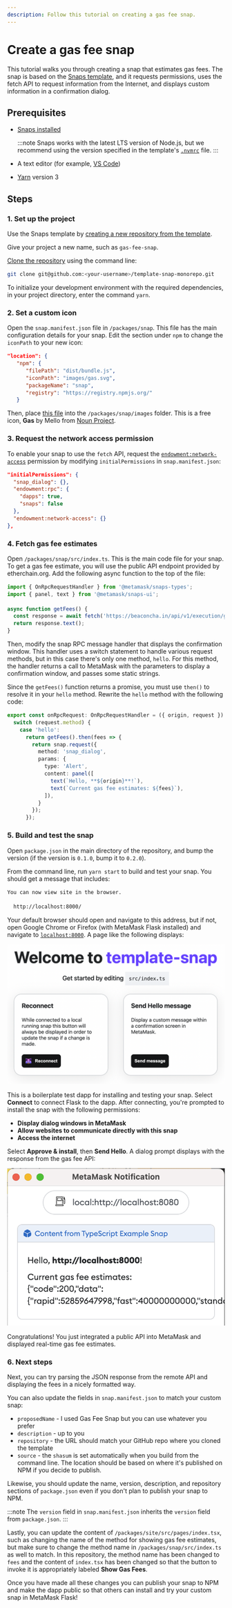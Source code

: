 ```yaml
---
description: Follow this tutorial on creating a gas fee snap.
---
```


# Create a gas fee snap

This tutorial walks you through creating a snap that estimates gas fees.
The snap is based on the
[Snaps template](https://github.com/MetaMask/template-snap-monorepo), and it requests permissions,
uses the fetch API to request information from the Internet, and displays custom information in a
confirmation dialog.

## Prerequisites

- [Snaps installed](../get-started/install-snaps.md)

  :::note
  Snaps works with the latest LTS version of Node.js, but we recommend using the version specified in
  the template's [`.nvmrc`](https://github.com/MetaMask/template-snap-monorepo/blob/main/.nvmrc) file.
  :::

- A text editor (for example, [VS Code](https://code.visualstudio.com/))

- [Yarn](https://yarnpkg.com/) version 3

## Steps

### 1. Set up the project

Use the Snaps template by
[creating a new repository from the template](https://github.com/MetaMask/template-snap-monorepo/generate).

Give your project a new name, such as `gas-fee-snap`.

[Clone the repository](https://docs.github.com/en/repositories/creating-and-managing-repositories/cloning-a-repository)
using the command line:

```bash
git clone git@github.com:<your-username>/template-snap-monorepo.git
```

To initialize your development environment with the required dependencies, in your project directory,
enter the command `yarn`.

### 2. Set a custom icon

Open the `snap.manifest.json` file in `/packages/snap`.
This file has the main configuration details for your snap.
Edit the section under `npm` to change the `iconPath` to your new icon:

```json title="snap.manifest.json"
"location": {
   "npm": {
      "filePath": "dist/bundle.js",
      "iconPath": "images/gas.svg",
      "packageName": "snap",
      "registry": "https://registry.npmjs.org/"
   }
```

Then, place
[this file](https://raw.githubusercontent.com/Montoya/gas-fee-snap/main/packages/snap/images/gas.svg)
into the `/packages/snap/images` folder.
This is a free icon, **Gas** by Mello from
[Noun Project](https://thenounproject.com/browse/icons/term/gas/).

### 3. Request the network access permission

To enable your snap to use the `fetch` API, request the
[`endowment:network-access`](../reference/permissions.md#endowment--network-access) permission by
modifying `initialPermissions` in `snap.manifest.json`:

```json title="snap.manifest.json"
"initialPermissions": {
  "snap_dialog": {},
  "endowment:rpc": {
    "dapps": true,
    "snaps": false
  }, 
  "endowment:network-access": {}
},
```

### 4. Fetch gas fee estimates

Open `/packages/snap/src/index.ts`.
This is the main code file for your snap.
To get a gas fee estimate, you will use the public API endpoint provided by etherchain.org.
Add the following async function to the top of the file:

```typescript title="index.ts"
import { OnRpcRequestHandler } from '@metamask/snaps-types';
import { panel, text } from '@metamask/snaps-ui';

async function getFees() {
  const response = await fetch('https://beaconcha.in/api/v1/execution/gasnow'); 
  return response.text();
}
```

Then, modify the snap RPC message handler that displays the confirmation window.
This handler uses a switch statement to handle various request methods, but in this case there's
only one method, `hello`.
For this method, the handler returns a call to MetaMask with the parameters to display a
confirmation window, and passes some static strings.

Since the `getFees()` function returns a promise, you must use `then()` to resolve it in your
`hello` method.
Rewrite the `hello` method with the following code:

```typescript title="index.ts"
export const onRpcRequest: OnRpcRequestHandler = ({ origin, request }) => {
  switch (request.method) {
    case 'hello':
      return getFees().then(fees => { 
        return snap.request({
          method: 'snap_dialog', 
          params: { 
            type: 'Alert', 
            content: panel([
              text(`Hello, **${origin}**!`), 
              text(`Current gas fee estimates: ${fees}`), 
            ]), 
          }
        });
      });
```

### 5. Build and test the snap

Open `package.json` in the main directory of the repository, and bump the version (if the version is
`0.1.0`, bump it to `0.2.0`).

From the command line, run `yarn start` to build and test your snap.
You should get a message that includes:

```bash
You can now view site in the browser.

  http://localhost:8000/
```

Your default browser should open and navigate to this address, but if not, open Google Chrome or
Firefox (with MetaMask Flask installed) and navigate to [`localhost:8000`](http://localhost:8000/).
A page like the following displays:

![Gas fee test dapp](../assets/gas-fee-tutorial-1.png)

This is a boilerplate test dapp for installing and testing your snap.
Select **Connect** to connect Flask to the dapp.
After connecting, you're prompted to install the snap with the following permissions:

- **Display dialog windows in MetaMask**
- **Allow websites to communicate directly with this snap**
- **Access the internet**

Select **Approve & install**, then **Send Hello**.
A dialog prompt displays with the response from the gas fee API:

![Gas fee dialog](../assets/gas-fee-tutorial-2.png)

Congratulations!
You just integrated a public API into MetaMask and displayed real-time gas fee estimates.

### 6. Next steps

Next, you can try parsing the JSON response from the remote API and displaying the fees in a nicely
formatted way.

You can also update the fields in `snap.manifest.json` to match your custom snap:

- `proposedName` - I used Gas Fee Snap but you can use whatever you prefer
- `description` - up to you
- `repository` - the URL should match your GitHub repo where you cloned the template
- `source` - the `shasum` is set automatically when you build from the command line.
  The location should be based on where it's published on NPM if you decide to publish.

Likewise, you should update the name, version, description, and repository sections of
`package.json` even if you don't plan to publish your snap to NPM.

:::note
The `version` field in `snap.manifest.json` inherits the `version` field from `package.json`.
:::

Lastly, you can update the content of `/packages/site/src/pages/index.tsx`, such as changing the
name of the method for showing gas fee estimates, but make sure to change the method name in
`/packages/snap/src/index.ts` as well to match.
In this repository, the method name has been changed to `fees` and the content of `index.tsx` has
been changed so that the button to invoke it is appropriately labeled **Show Gas Fees**.

Once you have made all these changes you can publish your snap to NPM and make the dapp public so
that others can install and try your custom snap in MetaMask Flask!
